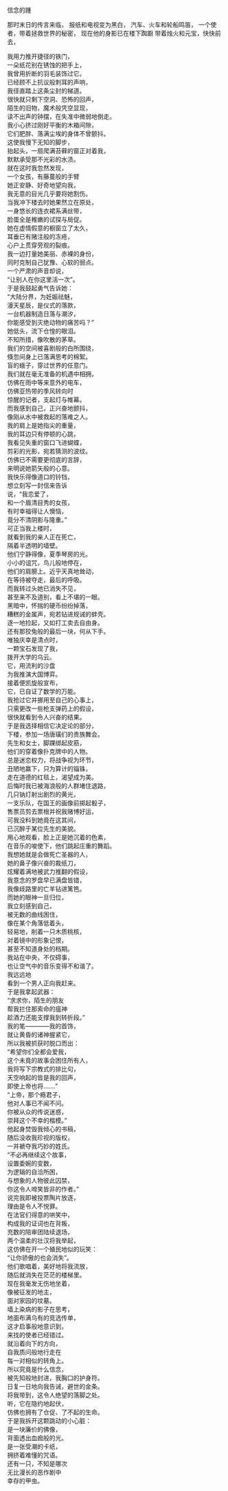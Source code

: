 信念的踵

那时末日的传言来临，
报纸和电视变为黑白，
汽车、火车和轮船鸣笛，
一个使者，带着拯救世界的秘密，
现在他的身影已在楼下踟蹰
带着烛火和元宝，快快前去，

我用力推开捷径的铁门，  
一朵纸花别在锈蚀的把手上，  
我曾用折断的羽毛装饰过它。  
已经顾不上抗议般刺耳的声响，  
我径直踏上这条尘封的梯道。  
很快就只剩下空洞、恐怖的回声，  
陌生的旧物，魔术般凭空显现，  
读不出声的钟摆，在失准中微弱地倒走。  
我小心挤过刚好平衡的木箱间隙，  
它们肥胖、落满尘埃的身体不曾颤抖。  
这使我慢下无知的脚步，  
抬起头，一扇爬满苔藓的窗正对着我，  
默默承受那不光彩的水渍。  
就在这时我忽然发现，  
一个女孩，有藤蔓般的手臂  
她正安静、好奇地望向我，  
我无意的目光几乎要将她割伤。  
当我冲下楼去时她果然立在原处，  
一身悠长的连衣裙系满丝带，  
脸蛋全是稚嫩的试探与局促。  
她在虚情假意的橱窗立了太久，  
耳垂已有赌注般的冻疮，  
心户上贯穿旁观的裂痕。  
我一边打量她美丽、赤裸的身份，  
同时克制自己犹豫、心软的弱点。  
一个严肃的声音却说，  
“让别人在你这里活一次”。  
于是我鼓起勇气告诉她：  
“大陆分界，为妊娠祛魅，  
漫天星辰，是仪式的落款，  
一台机器制造日落与潮汐，  
你能感受到灭绝动物的痛苦吗？”  
她低头，流下仓惶的眼泪。  
不知所措，像吹散的茅草。  
我们的空间被喜剧般的白所围绕，  
倏忽间身上已落满思考的棉絮。  
盲的蛾子，穿过世界的任意门。  
我们就在毫无准备的机遇中相拥，  
仿佛在雨中等来意外的电车，  
仿佛亚热带的季风转向时  
惊醒的记者，支起灯与帷幕。  
而我感到自己，正兴奋地颤抖，  
像刚从水中被救起的落难之人。  
我的肩上是她指尖的重量，  
我的耳边只有停顿的心跳，  
我看见失重的窗口飞进蝴蝶，  
剪彩的光影，宛若猜测的波纹。  
仿佛已不需要更彻底的言辞，  
来明说她箭矢般的心意。  
我快乐得像道口的铃铛，  
想立刻写一封信来告诉  
说，“我恋爱了，  
和一个眉清目秀的女孩，  
有时幸福得让人懊恼，  
竟分不清阴影与隆重。”  
可正当我上楼时，  
就看到我的亲人正在死亡，  
隔着半透明的墙壁。  
他们宁静得像，夏季琴房的光。  
小小的诅咒，鸟儿般地停在，  
他们的肩膀上。近乎天真地耸动，  
在等待被夺走，最后的呼吸。  
而我转过头她已消失不见，  
甚至来不及道别，看上不堪的一眼。  
黑暗中，怀揣的硬币纷纷掉落，  
糟糕的金属声，宛若钻进规诫的蚌壳。  
逐一地捡起，又如打工卖去自由身。  
还有那狡兔般的最后一块，何从下手。  
唯独庆幸是清点时，  
一颗宝石发现了我，  
拨开大学的乌云。   
它，用流利的沙盘  
为我推演大国博弈。  
接着便凯旋般宣布，  
它，已自证了数学的万能。  
我抢过它并挪用至自己的心事上，  
只需更改一些枪支弹药上的假设，  
很快就看到令人兴奋的结果。  
于是我选择相信它决定论的部分，  
下楼，参加一场唐璜们的贵族舞会。  
先生和女士，脚踝绑起皮筋，  
他们的穿着像扑克牌中的人物。  
总是迷恋权力，将战争视为环节，  
丑陋地赢下，只为算计的锱铢，  
走在道德的红毯上，渴望成为美。  
后悔时我已被海浪般的人群堵住退路，  
几只钠灯射出剧烈的黄光，  
一支乐队，在国王的画像前掷起骰子，  
售票员剪去票根并祝我赌博好运，  
可我没料到她竟在这其间，  
已沉醉于某位先生的美貌。  
用心地观看，脸上正是她沉着的色素，  
在音乐的唆使下，他们跳起庄重的舞蹈。  
我想她就是会做死亡圣器的人，  
她的鼻子像兴奋的裁纸刀，  
炫耀着满地被武力推翻的假设，  
我意念的罗盘早已满盘皆错，  
我像歧路里的亡羊钻进篱笆。  
而她的眼神一旦归位，  
我立刻感到自己，  
被无数的曲线困住，  
像在某个角落低着头，  
轻易地，削着一只木质桃核，  
对着镜中的形象记恨，  
甚至不知道身处的档期。  
我站在中央，不仅碍事，  
也让空气中的音乐变得不和谐了。  
我远远地  
看到一个男人正向我赶来。  
于是我拿起武器：  
“求求你，陌生的朋友  
帮我拦住那索命的瘟神  
趁酒力还能支撑我到转折段。”  
我的笔————我的首饰，  
就让黄昏的诸神握紧它，  
所以我被抓获时脱口而出：  
“希望你们全都会爱我，  
这个未竟的故事会困住所有人，  
我将写下宗教式的排比句，  
天空响起的皆是我的回声，  
即使上帝也将.......”  
“上帝，那个瘾君子，  
他对人事已不闻不问。  
你被从众的传说迷惑，  
崇拜这个不幸的楷模。”  
他起身焚毁我倾心的书稿，  
随后没收我珍视的版权，  
一并褫夺我巧妙的姓氏。  
“不必再继续这个故事，  
设置委婉的变数，  
为逻辑的自洽所困，  
与想象的人物彼此囚禁，  
你这令人啼笑皆非的作者。”  
说完我即被投票陶片放逐，  
理由是令人不悦罪。  
在法官们得意的哄笑中，  
构成我的证词也在背叛，  
充数的陪审团陆续退场，  
两个温柔的壮汉将我举起，  
这仿佛在开一个殖民地似的玩笑：  
“让你骄傲的也会消失”。  
他们歌唱着，美好地将我流放，  
随后就消失在茫茫的楼梯里。  
现在我毫发无伤地坐着，  
像被征发的地主，  
面对家园的坟墓。  
墙上染病的影子在思考，  
地面布满乌有的竞选传单，  
这才启事般地意识到，  
来找的使者已经错过。  
就沿着向下的方向，  
自我质问般地行走在  
每一对相似的转角上。  
所以究竟是什么信念，  
被先知般地封进，我胸口的护身符。  
日复一日地向我告诫，避世的金条。  
将我带到，这令人绝望的落脚之处。  
听，它在隐约地起伏，  
仿佛也拥有了仓促、了不起的生命。  
于是我拆开这颗跳动的小心脏：  
是一块廉价的佛像，  
背面透出血痂般的光。  
是一张受潮的卡纸，  
拥挤着难懂的咒语。  
还有一只，不知是哪次  
无比漫长的恶作剧中  
幸存的甲虫。  